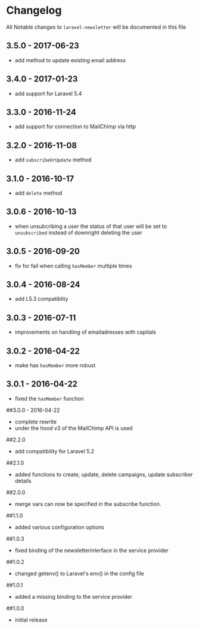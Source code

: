 # Changelog

All Notable changes to `laravel-newsletter` will be documented in this file

## 3.5.0 - 2017-06-23

- add method to update existing email address

## 3.4.0 - 2017-01-23

- add support for Laravel 5.4

## 3.3.0 - 2016-11-24

- add support for connection to MailChimp via http

## 3.2.0 - 2016-11-08

- add `subscribeOrUpdate` method

## 3.1.0 - 2016-10-17

- add `delete` method

## 3.0.6 - 2016-10-13

- when unsubcribing a user the status of that user will be set to `unsubscribed` instead of downright deleting the user

## 3.0.5 - 2016-09-20

- fix for fail when calling `hasMember` multiple times

## 3.0.4 - 2016-08-24

- add L5.3 compatiblity 

## 3.0.3 - 2016-07-11
- improvements on handling of emailadresses with capitals

## 3.0.2 - 2016-04-22
- make has `hasMember` more robust

## 3.0.1 - 2016-04-22
- fixed the `hasMember` function

##3.0.0 - 2016-04-22
- complete rewrite
- under the hood v3 of the MailChimp API is used

##2.2.0
- add compatibility for Laravel 5.2

##2.1.0
- added functions to create, update, delete campaigns, update subscriber details

##2.0.0
- merge vars can now be specified in the subscribe function.

##1.1.0
- added various configuration options

##1.0.3
- fixed binding of the newsletterinterface in the service provider

##1.0.2
- changed getenv() to Laravel's env() in the config file

##1.0.1
- added a missing binding to the service provider

##1.0.0

- initial release

